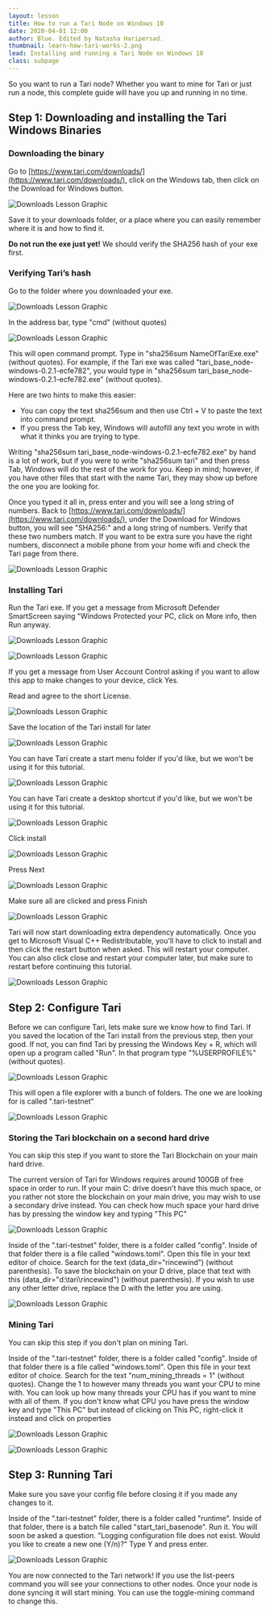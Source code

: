 ```yaml
---
layout: lesson
title: How to run a Tari Node on Windows 10
date: 2020-04-01 12:00
author: Blue. Edited by Natasha Haripersad.
thumbnail: learn-how-tari-works-2.png
lead: Installing and running a Tari Node on Windows 10
class: subpage
---
```


So you want to run a Tari node? Whether you want to mine for Tari or just run a node, this complete guide will have you up and running in no time.

## Step 1: Downloading and installing the Tari Windows Binaries

### Downloading the binary

Go to [https://www.tari.com/downloads/](https://www.tari.com/downloads/), click on the Windows tab, then click on the Download for Windows button.

![Downloads Lesson Graphic](../assets/lessons/img/download-page.png)

Save it to your downloads folder, or a place where you can easily remember where it is and how to find it.

**Do not run the exe just yet!** We should verify the SHA256 hash of your exe first.

### Verifying Tari’s hash

Go to the folder where you downloaded your exe.

![Downloads Lesson Graphic](../assets/lessons/img/verify-hash.png)

In the address bar, type "cmd" (without quotes)

![Downloads Lesson Graphic](../assets/lessons/img/cmd.png)

This will open command prompt. Type in "sha256sum NameOfTariExe.exe" (without quotes). For example, if the Tari exe was called "tari_base_node-windows-0.2.1-ecfe782", you would type in "sha256sum tari_base_node-windows-0.2.1-ecfe782.exe" (without quotes).

Here are two hints to make this easier:

- You can copy the text sha256sum and then use Ctrl + V to paste the text into command prompt.
- If you press the Tab key, Windows will autofill any text you wrote in with what it thinks you are trying to type.

Writing "sha256sum tari_base_node-windows-0.2.1-ecfe782.exe" by hand is a lot of work, but if you were to write "sha256sum tari" and then press Tab, Windows will do the rest of the work for you. Keep in mind; however, if you have other files that start with the name Tari, they may show up before the one you are looking for.

Once you typed it all in, press enter and you will see a long string of numbers. Back to [https://www.tari.com/downloads/](https://www.tari.com/downloads/), under the Download for Windows button, you will see "SHA256:" and a long string of numbers. Verify that these two numbers match. If you want to be extra sure you have the right numbers, disconnect a mobile phone from your home wifi and check the Tari page from there.

![Downloads Lesson Graphic](../assets/lessons/img/hash-rate.png)

### Installing Tari

Run the Tari exe. If you get a message from Microsoft Defender SmartScreen saying "Windows Protected your PC, click on More info, then Run anyway.

![Downloads Lesson Graphic](../assets/lessons/img/install-1.png)

![Downloads Lesson Graphic](../assets/lessons/img/install-2.png)

If you get a message from User Account Control asking if you want to allow this app to make changes to your device, click Yes.

Read and agree to the short License.

![Downloads Lesson Graphic](../assets/lessons/img/license-agreement.png)

Save the location of the Tari install for later

![Downloads Lesson Graphic](../assets/lessons/img/location-install.png)

You can have Tari create a start menu folder if you'd like, but we won't be using it for this tutorial.

![Downloads Lesson Graphic](../assets/lessons/img/start-menu.png)

You can have Tari create a desktop shortcut if you'd like, but we won't be using it for this tutorial.

![Downloads Lesson Graphic](../assets/lessons/img/desktop-shortcut.png)

Click install

![Downloads Lesson Graphic](../assets/lessons/img/ready-to-install.png)

Press Next

![Downloads Lesson Graphic](../assets/lessons/img/install-next.png)

Make sure all are clicked and press Finish

![Downloads Lesson Graphic](../assets/lessons/img/install-wizard.png)

Tari will now start downloading extra dependency automatically. Once you get to Microsoft Visual C++ Redistributable, you'll have to click to install and then click the restart button when asked. This will restart your computer. You can also click close and restart your computer later, but make sure to restart before continuing this tutorial.

![Downloads Lesson Graphic](../assets/lessons/img/extra-dependency.png)

## Step 2: Configure Tari

Before we can configure Tari, lets make sure we know how to find Tari. If you saved the location of the Tari install from the previous step, then your good. If not, you can find Tari by pressing the Windows Key + R, which will open up a program called "Run". In that program type "%USERPROFILE%" (without quotes).

![Downloads Lesson Graphic](../assets/lessons/img/configure-tari.png)

This will open a file explorer with a bunch of folders. The one we are looking for is called ".tari-testnet"

![Downloads Lesson Graphic](../assets/lessons/img/file-explorer.png)

### Storing the Tari blockchain on a second hard drive

You can skip this step if you want to store the Tari Blockchain on your main hard drive.

The current version of Tari for Windows requires around 100GB of free space in order to run. If your main C: drive doesn't have this much space, or you rather not store the blockchain on your main drive, you may wish to use a secondary drive instead. You can check how much space your hard drive has by pressing the window key and typing "This PC"

![Downloads Lesson Graphic](../assets/lessons/img/store-location.png)

Inside of the ".tari-testnet" folder, there is a folder called "config". Inside of that folder there is a file called "windows.toml". Open this file in your text editor of choice. Search for the text (data_dir="rincewind") (without parenthesis). To save the blockchain on your D drive, place that text with this (data_dir="d:\\tari\\rincewind") (without parenthesis). If you wish to use any other letter drive, replace the D with the letter you are using.

![Downloads Lesson Graphic](../assets/lessons/img/store-path.png)

### Mining Tari

You can skip this step if you don't plan on mining Tari.

Inside of the ".tari-testnet" folder, there is a folder called "config". Inside of that folder there is a file called "windows.toml". Open this file in your text editor of choice. Search for the text "num_mining_threads = 1" (without quotes). Change the 1 to however many threads you want your CPU to mine with. You can look up how many threads your CPU has if you want to mine with all of them. If you don't know what CPU you have press the window key and type "This PC" but instead of clicking on This PC, right-click it instead and click on properties

![Downloads Lesson Graphic](../assets/lessons/img/mine-tari.png)

![Downloads Lesson Graphic](../assets/lessons/img/processor.png)

## Step 3: Running Tari

Make sure you save your config file before closing it if you made any changes to it.

Inside of the ".tari-testnet" folder, there is a folder called "runtime". Inside of that folder, there is a batch file called "start_tari_basenode". Run it. You will soon be asked a question. "Logging configuration file does not exist. Would you like to create a new one (Y/n)?" Type Y and press enter.

![Downloads Lesson Graphic](../assets/lessons/img/running-tari.png)

You are now connected to the Tari network! If you use the list-peers command you will see your connections to other nodes. Once your node is done syncing it will start mining. You can use the toggle-mining command to change this.
